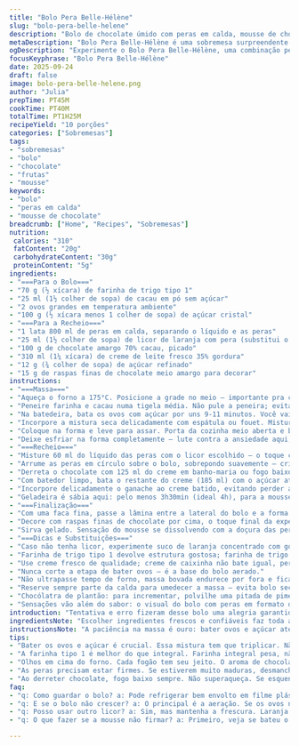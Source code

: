 ```yaml
---
title: "Bolo Pera Belle-Hélène"
slug: "bolo-pera-belle-helene"
description: "Bolo de chocolate úmido com peras em calda, mousse de chocolate 70% cacau e toque de licor de pera. Massa aerada, fruto daquele segredo de bater ovos e açúcar até triplicar. O contraste entre a fruta delicada e o ganache cremoso cria camadas de texturas, com raspas de chocolate para finalizar. Receita adaptada para o paladar brasileiro, com substituição da farinha branca tradicional por farinha de trigo tipo 1, pequeno ajuste na quantidade de açúcar e a laranja no licor garantindo frescor. Tempo de cozimento controlado pelas bordas douradas e teste do palito. Uma sobremesa que exige paciência na montagem para que o mousse firme na geladeira e o sabor do licor penetre a fruta."
metaDescription: "Bolo Pera Belle-Hélène é uma sobremesa surpreendente com chocolate, peras em calda e mousse cremosa. Ideal para ocasiões especiais."
ogDescription: "Experimente o Bolo Pera Belle-Hélène, uma combinação perfeita de chocolate, peras e mousse, ideal para impressionar em qualquer evento."
focusKeyphrase: "Bolo Pera Belle-Hélène"
date: 2025-09-24
draft: false
image: bolo-pera-belle-helene.png
author: "Julia"
prepTime: PT45M
cookTime: PT40M
totalTime: PT1H25M
recipeYield: "10 porções"
categories: ["Sobremesas"]
tags:
- "sobremesas"
- "bolo"
- "chocolate"
- "frutas"
- "mousse"
keywords:
- "bolo"
- "peras em calda"
- "mousse de chocolate"
breadcrumb: ["Home", "Recipes", "Sobremesas"]
nutrition: 
 calories: "310"
 fatContent: "20g"
 carbohydrateContent: "30g"
 proteinContent: "5g"
ingredients:
- "===Para o Bolo==="
- "70 g (½ xícara) de farinha de trigo tipo 1"
- "25 ml (1½ colher de sopa) de cacau em pó sem açúcar"
- "2 ovos grandes em temperatura ambiente"
- "100 g (½ xícara menos 1 colher de sopa) de açúcar cristal"
- "===Para a Recheio==="
- "1 lata 800 ml de peras em calda, separando o líquido e as peras"
- "25 ml (1½ colher de sopa) de licor de laranja com pera (substitui o licor de pera original)"
- "100 g de chocolate amargo 70% cacau, picado"
- "310 ml (1¼ xícara) de creme de leite fresco 35% gordura"
- "12 g (¾ colher de sopa) de açúcar refinado"
- "15 g de raspas finas de chocolate meio amargo para decorar"
instructions:
- "===Massa==="
- "Aqueça o forno a 175°C. Posicione a grade no meio — importante pra cocção uniforme, evitarbaixo queimado e centro cru. Forre forma de 20 cm com papel-manteiga, não unte — o papel evita perder a umidade ao desenformar. Usar manteiga aqui pode endurecer depois, não curti."
- "Peneire farinha e cacau numa tigela média. Não pule a peneira; evita grumos e deixa massa leve."
- "Na batedeira, bata os ovos com açúcar por uns 9-11 minutos. Você vai ver a mistura ficar clarinha e espessa, formando fita quando o batedor levantar. É a hora certa — massa mole não assa direito, cola na boca. Já errei, perdi meu tempo."
- "Incorpore a mistura seca delicadamente com espátula ou fouet. Misture de baixo pra cima, sem pressa, para não perder o ar do bater dos ovos — é o que dá leveza e textura ao bolo."
- "Coloque na forma e leve para assar. Porta da cozinha meio aberta e barulho de forno a gás, aquela queimadinha no aroma indica o ponto. Comece a testar com palito depois de 30 minutos. Deve sair limpo, pouco úmido, mas sem massa grudada."
- "Deixe esfriar na forma completamente — lute contra a ansiedade aqui, é fundamental para que o bolo estabilize e não quebre na hora de montar."
- "===Recheio==="
- "Misture 60 ml do líquido das peras com o licor escolhido — o toque cítrico do licor de laranja com pera traz um frescor inesperado e interessante. Use uma colher para distribuir essa calda sobre o bolo já frio, envolve a massa, deixa úmido mas sem encharcar."
- "Arrume as peras em círculo sobre o bolo, sobrepondo suavemente — criando uma flor. A textura da fruta deve firme, sem desmanchar; testei com pera mais madura e virou purê, erro grave."
- "Derreta o chocolate com 125 ml do creme em banho-maria ou fogo baixo. Mexa até ficar homogêneo e espesso. O segredo está na temperatura — se esquentar demais, chocolate estraga, perde brilho. Deixe esfriar um pouco mexendo para ficar morninho."
- "Com batedor limpo, bata o restante do creme (185 ml) com o açúcar até formar picos médios, textura aveludada, não passe do ponto porque vira manteiga."
- "Incorpore delicadamente o ganache ao creme batido, evitando perder ar. Essa mousse de chocolate é o ponto alto — leve e densa ao mesmo tempo. Espalhe sobre as peras no bolo."
- "Geladeira é sábia aqui: pelo menos 3h30min (ideal 4h), para a mousse firmar sem endurecer demais. Atrasei uma vez e ficou mole, desastre."
- "===Finalização==="
- "Com uma faca fina, passe a lâmina entre a lateral do bolo e a forma para soltar. Retire o aro com calma, senão estraga a estrutura delicada."
- "Decore com raspas finas de chocolate por cima, o toque final da experiência. Use descascador de legumes pra raspar, o tamanho das lascas muda a textura na boca — evite moer."
- "Sirva gelado. Sensação do mousse se dissolvendo com a doçura das peras e o bolo úmido gera aquele prazer simples."
- "===Dicas e Substituições==="
- "Caso não tenha licor, experimente suco de laranja concentrado com gotas de essência de amêndoa, cria uma camada aromática, ainda que diferente."
- "Farinha de trigo tipo 1 devolve estrutura gostosa; farinha de trigo integral pode deixar pesado. Para alérgicos, farinha sem glúten melhora, só ajuste líquidos."
- "Use creme fresco de qualidade; creme de caixinha não bate igual, perde firmeza na mousse."
- "Nunca corte a etapa de bater ovos — é a base do bolo aerado."
- "Não ultrapasse tempo de forno, massa bovada endurece por fora e fica crua por dentro."
- "Reserve sempre parte da calda para umedecer a massa — evita bolo seco."
- "Chocólatra de plantão: para incrementar, polvilhe uma pitada de pimenta rosa moída na mousse antes de gelar; traz contraste inusitado."
- "Sensações vão além do sabor: o visual do bolo com peras em formato de rosácea é um convite audiovisual, e o processo sólido, casos não à toa na memória."
introduction: "Tentativa e erro fizeram desse bolo uma alegria garantida nas minhas experiências na cozinha. O segredo é o ovo batido até triplicar, uma loucura que se paga no final com aquela massa fofa, úmida e quase etérea. Combinar a pera em calda com mousse de chocolate escuro sempre achei desafiador para acertar o ponto certo da cremosidade, mais fugaz que a gente imagina. O aroma do cacau tostado abrindo no forno, essa casquinha fina, a textura delicada da fruta e o ganache que escorrega na boca: receita para surpreender, mesmo o pessoal meio desconfiado com mistura fruta + chocolate. E não subestime o frescor do licor, pode ser o detalhe que muda tudo."
ingredientsNote: "Escolher ingredientes frescos e confiáveis faz toda a diferença. Como substituição para farinha branca tradicional, a farinha tipo 1 garante estrutura sem pesar — tentei integral uma vez e virou tijolo. O cacau tem que ser de boa qualidade, para não amargar ou perder o aroma, vale investir um pouco. As peras em lata devem estar firmes para evitar textura de purê; se for usar pera fresca, garanta que estejam naturais, levemente firmes, e cozinhe numa calda leve para manter doçura. No licor, optei por laranja com pera para realçar o aroma local, mas quem não encontra pode usar suco concentrado com essência. O creme deve ter ao menos 35% gordura para bater e criar a mousse, caso contrário, ficará líquido demais e compromete a textura final. O açúcar refinado suaviza a doçura sem granulação aparente. Finalmente, o chocolate para a mousse tem que ser amargo e de boa procedência para que o sabor não perca a complexidade."
instructionsNote: "A paciência na massa é ouro: bater ovos e açúcar até triplicar. O teste visual é imbatível, desconfie de menos tempo, o bolo não ergue e fica pesado. Na hora de misturar os secos, usar movimentos delicados, de baixo para cima, mantém o ar e deixa o bolo mais leve. Existem variações no tempo de forno dependendo do tipo de fogão—observe as bordas e fique de olho no cheirinho tostado. Na camada do recheio, distribuir a calda sobre bolo frio evita encharcar demais, e colocar as peras em rosácea é estético e funciona para porções iguais. Ao derreter chocolate com creme, é essencial controlar o calor para não queimar. Para a mousse, o creme bem batido conseguir segurar o ganache para misturar sem perder leveza; o segredo é dobrar com calma. O resfriamento é uma das regras sagradas para firmar. Na hora de desenformar, o corte com faca para soltar a lateral evita que o bolo desmorone. Raspas de chocolate fazem diferença no prazer visual e sensorial. Pequenos ajustes garantem grandes surpresas e evitam frustrações comuns da confeitaria."
tips:
- "Bater os ovos e açúcar é crucial. Essa mistura tem que triplicar. Não fique com pressa. Ocasionalmente, uma clara mal batida pode arruinar a leveza do seu bolo."
- "A farinha tipo 1 é melhor do que integral. Farinha integral pesa, não dá aquela aerada necessária. Se usar sem glúten, ajuste a umidade. Testei uma vez e não deu certo."
- "Olhos em cima do forno. Cada fogão tem seu jeito. O aroma de chocolate é o guia. Faça o teste do palito com cuidado. Se sair muito úmido, volta pro forno."
- "As peras precisam estar firmes. Se estiverem muito maduras, desmancham. Pode usar peras frescas, mas faça uma calda leve. Isso mantém a doçura e a textura."
- "Ao derreter chocolate, fogo baixo sempre. Não superaqueça. Se esquentar demais, perde a textura e o brilho. O chocolate ali, derretendo, murcha no sabor."
faq:
- "q: Como guardar o bolo? a: Pode refrigerar bem envolto em filme plástico. Mas a mousse perde a textura. Se ficar por mais de dois dias, corte em porções, congele."
- "q: E se o bolo não crescer? a: O principal é a aeração. Se os ovos não forem batidos o suficiente, vai ficar denso. Tente a próxima vez e faça bem essa etapa."
- "q: Posso usar outro licor? a: Sim, mas mantenha a frescura. Laranja com pera realmente traz algo diferente. Se não tiver, suco concentrado é uma alternativa."
- "q: O que fazer se a mousse não firmar? a: Primeiro, veja se bateu o creme o suficiente. Se precisar, coloque por mais tempo na geladeira. Não ultrapasse o tempo, mas um tempinho extra pode ajudar."

---
```

